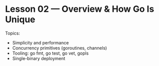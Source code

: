 # Lesson 02 — Overview & How Go Is Unique

Topics:
- Simplicity and performance
- Concurrency primitives (goroutines, channels)
- Tooling: go fmt, go test, go vet, gopls
- Single-binary deployment
